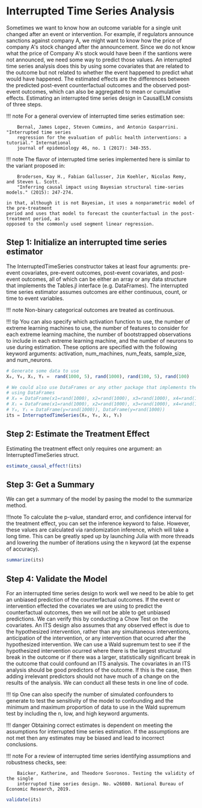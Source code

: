 # Interrupted Time Series Analysis
Sometimes we want to know how an outcome variable for a single unit changed after an event 
or intervention. For example, if regulators announce sanctions against company A, we might 
want to know how the price of company A's stock changed after the announcement. Since we do 
not know what the price of Company A's stock would have been if the santions were not 
announced, we need some way to predict those values. An interrupted time series analysis 
does this by using some covariates that are related to the outcome but not related to 
whether the event happened to predict what would have happened. The estimated effects are 
the differences between the predicted post-event counterfactual outcomes and the observed 
post-event outcomes, which can also be aggregated to mean or cumulative effects. 
Estimating an interrupted time series design in CausalELM consists of three steps.

!!! note
    For a general overview of interrupted time series estimation see:
    
        Bernal, James Lopez, Steven Cummins, and Antonio Gasparrini. "Interrupted time series 
        regression for the evaluation of public health interventions: a tutorial." International 
        journal of epidemiology 46, no. 1 (2017): 348-355.

!!! note
    The flavor of interrupted time series implemented here is similar to the variant proposed 
    in:

        Brodersen, Kay H., Fabian Gallusser, Jim Koehler, Nicolas Remy, and Steven L. Scott. 
        "Inferring causal impact using Bayesian structural time-series models." (2015): 247-274.

    in that, although it is not Bayesian, it uses a nonparametric model of the pre-treatment 
    period and uses that model to forecast the counterfactual in the post-treatment period, as 
    opposed to the commonly used segment linear regression.

## Step 1: Initialize an interrupted time series estimator
The InterruptedTimeSeries constructor takes at least four agruments: pre-event covariates, 
pre-event outcomes, post-event covariates, and post-event outcomes, all of which can be 
either an array or any data structure that implements the Tables.jl interface (e.g. 
DataFrames). The interrupted time series estimator assumes outcomes are either continuous, 
count, or time to event variables.

!!! note
    Non-binary categorical outcomes are treated as continuous.

!!! tip
    You can also specify which activation function to use, the number of extreme learning 
    machines to use, the number of features to consider for each extreme learning machine, 
    the number of bootstrapped observations to include in each extreme learning machine, and 
    the number of neurons to use during estimation. These options are specified with the 
    following keyword arguments: activation, num\_machines, num\_feats, sample\_size, and 
    num\_neurons.

```julia
# Generate some data to use
X₀, Y₀, X₁, Y₁ =  rand(1000, 5), rand(1000), rand(100, 5), rand(100)

# We could also use DataFrames or any other package that implements the Tables.jl interface
# using DataFrames
# X₀ = DataFrame(x1=rand(1000), x2=rand(1000), x3=rand(1000), x4=rand(1000), x5=rand(1000))
# X₁ = DataFrame(x1=rand(1000), x2=rand(1000), x3=rand(1000), x4=rand(1000), x5=rand(1000))
# Y₀, Y₁ = DataFrame(y=rand(1000)), DataFrame(y=rand(1000))
its = InterruptedTimeSeries(X₀, Y₀, X₁, Y₁)
```

## Step 2: Estimate the Treatment Effect
Estimating the treatment effect only requires one argument: an InterruptedTimeSeries struct.

```julia
estimate_causal_effect!(its)
```

## Step 3: Get a Summary
We can get a summary of the model by pasing the model to the summarize method.

!!!note
    To calculate the p-value, standard error, and confidence interval for the treatment 
    effect, you can set the inference keyword to false. However, these values are calculated 
    via randomization inference, which will take a long time. This can be greatly sped up by 
    launching Julia with more threads and lowering the number of iterations using the n 
    keyword (at the expense of accuracy).

```julia
summarize(its)
```

## Step 4: Validate the Model
For an interrupted time series design to work well we need to be able to get an unbiased 
prediction of the counterfactual outcomes. If the event or intervention effected the 
covariates we are using to predict the counterfactual outcomes, then we will not be able to 
get unbiased predictions. We can verify this by conducting a Chow Test on the covariates. An
ITS design also assumes that any observed effect is due to the hypothesized intervention, 
rather than any simultaneous interventions, anticipation of the intervention, or any 
intervention that ocurred after the hypothesized intervention. We can use a Wald supremum 
test to see if the hypothesized intervention ocurred where there is the largest structural 
break in the outcome or if there was a larger, statistically significant break in the 
outcome that could confound an ITS analysis. The covariates in an ITS analysis should be 
good predictors of the outcome. If this is the case, then adding irrelevant predictors 
should not have much of a change on the results of the analysis. We can conduct all these 
tests in one line of code.

!!! tip
    One can also specify the number of simulated confounders to generate to test the sensitivity 
    of the model to confounding and the minimum and maximum proportion of data to use in the 
    Wald supremum test by including the n, low, and high keyword arguments.

!!! danger
    Obtaining correct estimates is dependent on meeting the assumptions for interrupted time 
    series estimation. If the assumptions are not met then any estimates may be biased and 
    lead to incorrect conclusions.

!!! note
    For a review of interrupted time series identifying assumptions and robustness checks, see:

        Baicker, Katherine, and Theodore Svoronos. Testing the validity of the single 
        interrupted time series design. No. w26080. National Bureau of Economic Research, 2019.

```julia
validate(its)
```